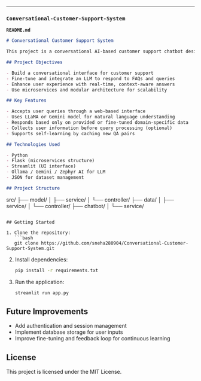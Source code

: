 ---

### `Conversational-Customer-Support-System`  
**`README.md`**
```markdown
# Conversational Customer Support System

This project is a conversational AI-based customer support chatbot designed to respond to user queries using natural language understanding. It leverages a large language model (LLM) to provide accurate and helpful responses tailored to a specific domain.

## Project Objectives

- Build a conversational interface for customer support
- Fine-tune and integrate an LLM to respond to FAQs and queries
- Enhance user experience with real-time, context-aware answers
- Use microservices and modular architecture for scalability

## Key Features

- Accepts user queries through a web-based interface
- Uses LLaMA or Gemini model for natural language understanding
- Responds based only on provided or fine-tuned domain-specific data
- Collects user information before query processing (optional)
- Supports self-learning by caching new QA pairs

## Technologies Used

- Python
- Flask (microservices structure)
- Streamlit (UI interface)
- Ollama / Gemini / Zephyr AI for LLM
- JSON for dataset management

## Project Structure

```
src/
├── model/
│   ├── service/
│   └── controller/
├── data/
│   ├── service/
│   └── controller/
├── chatbot/
│   └── service/
```

## Getting Started

1. Clone the repository:
   ```bash
   git clone https://github.com/sneha280904/Conversational-Customer-Support-System.git
   ```

2. Install dependencies:
   ```bash
   pip install -r requirements.txt
   ```

3. Run the application:
   ```bash
   streamlit run app.py
   ```

## Future Improvements

- Add authentication and session management
- Implement database storage for user inputs
- Improve fine-tuning and feedback loop for continuous learning

## License

This project is licensed under the MIT License.
```
